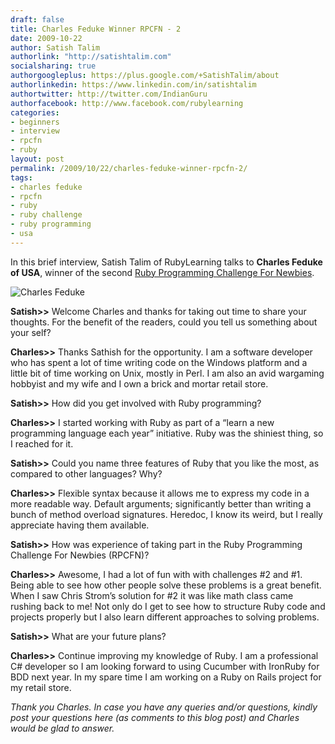 ```yaml
---
draft: false
title: Charles Feduke Winner RPCFN - 2
date: 2009-10-22
author: Satish Talim
authorlink: "http://satishtalim.com"
socialsharing: true
authorgoogleplus: https://plus.google.com/+SatishTalim/about
authorlinkedin: https://www.linkedin.com/in/satishtalim
authortwitter: http://twitter.com/IndianGuru
authorfacebook: http://www.facebook.com/rubylearning
categories:
- beginners
- interview
- rpcfn
- ruby
layout: post
permalink: /2009/10/22/charles-feduke-winner-rpcfn-2/
tags:
- charles feduke
- rpcfn
- ruby
- ruby challenge
- ruby programming
- usa
---
```

In this brief interview, Satish Talim of RubyLearning talks to **Charles
Feduke of USA**, winner of the second [Ruby Programming Challenge For
Newbies](http://rubylearning.com/blog/2009/10/08/rpcfn-average-arrival-time-for-a-flight-2/).
<!--more-->
![Charles
Feduke](http://www.rubylearning.com/images/charlesfeduke.jpg "Charles Feduke")

**Satish\>\>** Welcome Charles and thanks for taking out time to share
your thoughts. For the benefit of the readers, could you tell us
something about your self?

**Charles\>\>** Thanks Sathish for the opportunity. I am a software
developer who has spent a lot of time writing code on the Windows
platform and a little bit of time working on Unix, mostly in Perl. I am
also an avid wargaming hobbyist and my wife and I own a brick and mortar
retail store.

**Satish\>\>** How did you get involved with Ruby programming?

**Charles\>\>** I started working with Ruby as part of a “learn a new
programming language each year” initiative. Ruby was the shiniest thing,
so I reached for it.

**Satish\>\>** Could you name three features of Ruby that you like the
most, as compared to other languages? Why?

**Charles\>\>** Flexible syntax because it allows me to express my code
in a more readable way. Default arguments; significantly better than
writing a bunch of method overload signatures. Heredoc, I know its
weird, but I really appreciate having them available.

**Satish\>\>** How was experience of taking part in the Ruby Programming
Challenge For Newbies (RPCFN)?

**Charles\>\>** Awesome, I had a lot of fun with with challenges \#2 and
\#1. Being able to see how other people solve these problems is a great
benefit. When I saw Chris Strom’s solution for \#2 it was like math
class came rushing back to me! Not only do I get to see how to structure
Ruby code and projects properly but I also learn different approaches to
solving problems.

**Satish\>\>** What are your future plans?

**Charles\>\>** Continue improving my knowledge of Ruby. I am a
professional C\# developer so I am looking forward to using Cucumber
with IronRuby for BDD next year. In my spare time I am working on a Ruby
on Rails project for my retail store.

*Thank you Charles. In case you have any queries and/or questions,
kindly post your questions here (as comments to this blog post) and
Charles would be glad to answer.*


